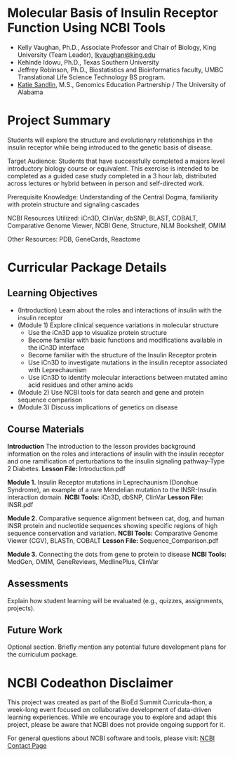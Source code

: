 # Molecular Basis of Insulin Receptor Function Using NCBI Tools

- Kelly Vaughan, Ph.D., Associate Professor and Chair of Biology, King University (Team Leader), lkvaughan@king.edu
- Kehinde Idowu, Ph.D., Texas Southern University
- Jeffrey Robinson, Ph.D., Biostatistics and Bioinformatics faculty, UMBC Translational Life Science Technology BS program.
- [Katie Sandlin](https://www.linkedin.com/in/kmsandlin/), M.S., Genomics Education Partnership / The University of Alabama

# Project Summary

Students will explore the structure and evolutionary relationships in the insulin receptor while being introduced to the genetic basis of disease.

Target Audience: Students that have successfully completed a majors level introductory biology course or equivalent. This exercise is intended to be completed as a guided case study completed in a 3 hour lab, distributed across lectures or hybrid between in person and self-directed work. 

Prerequisite Knowledge: Understanding of the Central Dogma, familiarity with protein structure and signaling cascades

NCBI Resources Utilized: iCn3D, ClinVar, dbSNP, BLAST, COBALT, Comparative Genome Viewer, NCBI Gene, Structure, NLM Bookshelf, OMIM

Other Resources: PDB, GeneCards, Reactome

# Curricular Package Details

## Learning Objectives
- (Introduction) Learn about the roles and interactions of insulin with the insulin receptor
- (Module 1) Explore clinical sequence variations in molecular structure
  - Use the iCn3D app to visualize protein structure
  - Become familiar with basic functions and modifications available in the iCn3D interface
  - Become familiar with the structure of the Insulin Receptor protein
  - Use iCn3D to investigate mutations in the insulin receptor associated with Leprechaunism
  - Use iCn3D to identify molecular interactions between mutated amino acid residues and other amino acids
- (Module 2) Use NCBI tools for data search and gene and protein sequence comparison
- (Module 3) Discuss implications of genetics on disease 

## Course Materials
<strong>Introduction</strong> The introduction to the lesson provides background information on the roles and interactions of insulin with the insulin receptor and one ramification of perturbations to the insulin signaling pathway-Type 2 Diabetes. 
<strong>Lesson File: </strong>Introduction.pdf

<strong>Module 1.</strong> Insulin Receptor mutations in Leprechaunism (Donohue Syndrome), an example of a rare Mendelian mutation to the INSR-Insulin interaction domain.
<strong>NCBI Tools:</strong> iCn3D, dbSNP, ClinVar
<strong>Lesson File: </strong>INSR.pdf

<strong>Module 2.</strong> Comparative sequence alignment between cat, dog, and human INSR protein and nucleotide sequences showing specific regions of high sequence conservation and variation. 
<strong>NCBI Tools:</strong> Comparative Genome Viewer (CGV), BLASTn, COBALT 
<strong>Lesson File: </strong>Sequence_Comparison.pdf

<strong>Module 3.</strong>  Connecting the dots from gene to protein to disease
<strong>NCBI Tools:</strong> MedGen, OMIM, GeneReviews, MedlinePlus, ClinVar


## Assessments
Explain how student learning will be evaluated (e.g., quizzes, assignments, projects).

## Future Work
Optional section. Briefly mention any potential future development plans for the curriculum package.

# NCBI Codeathon Disclaimer
This project was created as part of the BioEd Summit Curricula-thon, a week-long event focused on collaborative development of data-driven learning experiences. While we encourage you to explore and adapt this project, please be aware that NCBI does not provide ongoing support for it.

For general questions about NCBI software and tools, please visit: [NCBI Contact Page](https://www.ncbi.nlm.nih.gov/home/about/contact/)


